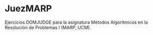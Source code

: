 # JuezMARP

Ejercicios DOMJUDGE para la asignatura Métodos Algorítmicos en la Resolución de Problemas I (MARP, UCM).
